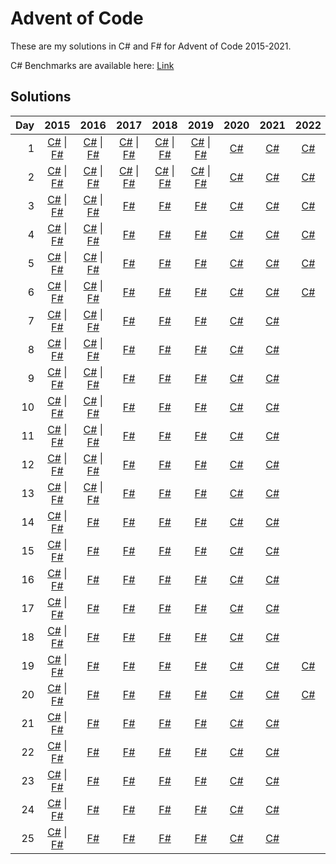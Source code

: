# Advent of Code

These are my solutions in C# and F# for Advent of Code 2015-2021.

C# Benchmarks are available here: [Link](/csharp/Benchmarks/Benchmarks.md)

## Solutions

| Day | 2015 | 2016 | 2017 | 2018 | 2019 | 2020 | 2021 | 2022 | 2023 |
| ---: | :---: | :---: | :---: | :---: | :---: | :---: | :---: | :---: | :---: |
| 1  | [C#](/csharp/2015/Solvers/Day01.cs) \| [F#](/fsharp/2015/Solutions/Day01.fs) | [C#](/csharp/2016/Solvers/Day01.cs) \| [F#](/fsharp/2016/Solutions/Day01.fs) | [C#](/csharp/2017/Solvers/Day01.cs) \| [F#](/fsharp/2017/Solutions/Day01.fs) | [C#](/csharp/2018/Solvers/Day01.cs) \| [F#](/fsharp/2018/Solutions/Day01.fs) | [C#](/csharp/2019/Solvers/Day01.cs) \| [F#](/fsharp/2019/Solutions/Day01.fs) | [C#](/csharp/2020/Solvers/Day01.cs) | [C#](/csharp/2021/Solvers/Day01.cs) | [C#](/csharp/2022/Solvers/Day01.cs) | [C#](/csharp/2023/Solvers/Day01.cs) |
| 2  | [C#](/csharp/2015/Solvers/Day02.cs) \| [F#](/fsharp/2015/Solutions/Day02.fs) | [C#](/csharp/2016/Solvers/Day02.cs) \| [F#](/fsharp/2016/Solutions/Day02.fs) | [C#](/csharp/2017/Solvers/Day02.cs) \| [F#](/fsharp/2017/Solutions/Day02.fs) | [C#](/csharp/2018/Solvers/Day02.cs) \| [F#](/fsharp/2018/Solutions/Day02.fs) | [C#](/csharp/2019/Solvers/Day02.cs) \| [F#](/fsharp/2019/Solutions/Day02.fs) | [C#](/csharp/2020/Solvers/Day02.cs) | [C#](/csharp/2021/Solvers/Day02.cs) | [C#](/csharp/2022/Solvers/Day02.cs) | [C#](/csharp/2023/Solvers/Day02.cs) |
| 3  | [C#](/csharp/2015/Solvers/Day03.cs) \| [F#](/fsharp/2015/Solutions/Day03.fs) | [C#](/csharp/2016/Solvers/Day03.cs) \| [F#](/fsharp/2016/Solutions/Day03.fs) | [F#](/fsharp/2017/Solutions/Day03.fs) | [F#](/fsharp/2018/Solutions/Day03.fs) | [F#](/fsharp/2019/Solutions/Day03.fs) | [C#](/csharp/2020/Solvers/Day03.cs) | [C#](/csharp/2021/Solvers/Day03.cs) | [C#](/csharp/2022/Solvers/Day03.cs) | [C#](/csharp/2023/Solvers/Day03.cs) |
| 4  | [C#](/csharp/2015/Solvers/Day04.cs) \| [F#](/fsharp/2015/Solutions/Day04.fs) | [C#](/csharp/2016/Solvers/Day04.cs) \| [F#](/fsharp/2016/Solutions/Day04.fs) | [F#](/fsharp/2017/Solutions/Day04.fs) | [F#](/fsharp/2018/Solutions/Day04.fs) | [F#](/fsharp/2019/Solutions/Day04.fs) | [C#](/csharp/2020/Solvers/Day04.cs) | [C#](/csharp/2021/Solvers/Day04.cs) | [C#](/csharp/2022/Solvers/Day04.cs) | [C#](/csharp/2023/Solvers/Day04.cs) |
| 5  | [C#](/csharp/2015/Solvers/Day05.cs) \| [F#](/fsharp/2015/Solutions/Day05.fs) | [C#](/csharp/2016/Solvers/Day05.cs) \| [F#](/fsharp/2016/Solutions/Day05.fs) | [F#](/fsharp/2017/Solutions/Day05.fs) | [F#](/fsharp/2018/Solutions/Day05.fs) | [F#](/fsharp/2019/Solutions/Day05.fs) | [C#](/csharp/2020/Solvers/Day05.cs) | [C#](/csharp/2021/Solvers/Day05.cs) | [C#](/csharp/2022/Solvers/Day05.cs) | [C#](/csharp/2023/Solvers/Day05.cs) |
| 6  | [C#](/csharp/2015/Solvers/Day06.cs) \| [F#](/fsharp/2015/Solutions/Day06.fs) | [C#](/csharp/2016/Solvers/Day06.cs) \| [F#](/fsharp/2016/Solutions/Day06.fs) | [F#](/fsharp/2017/Solutions/Day06.fs) | [F#](/fsharp/2018/Solutions/Day06.fs) | [F#](/fsharp/2019/Solutions/Day06.fs) | [C#](/csharp/2020/Solvers/Day06.cs) | [C#](/csharp/2021/Solvers/Day06.cs) | [C#](/csharp/2022/Solvers/Day06.cs) | [C#](/csharp/2023/Solvers/Day06.cs) |
| 7  | [C#](/csharp/2015/Solvers/Day07.cs) \| [F#](/fsharp/2015/Solutions/Day07.fs) | [C#](/csharp/2016/Solvers/Day07.cs) \| [F#](/fsharp/2016/Solutions/Day07.fs) | [F#](/fsharp/2017/Solutions/Day07.fs) | [F#](/fsharp/2018/Solutions/Day07.fs) | [F#](/fsharp/2019/Solutions/Day07.fs) | [C#](/csharp/2020/Solvers/Day07.cs) | [C#](/csharp/2021/Solvers/Day07.cs) | | [C#](/csharp/2023/Solvers/Day07.cs) |
| 8  | [C#](/csharp/2015/Solvers/Day08.cs) \| [F#](/fsharp/2015/Solutions/Day08.fs) | [C#](/csharp/2016/Solvers/Day08.cs) \| [F#](/fsharp/2016/Solutions/Day08.fs) | [F#](/fsharp/2017/Solutions/Day08.fs) | [F#](/fsharp/2018/Solutions/Day08.fs) | [F#](/fsharp/2019/Solutions/Day08.fs) | [C#](/csharp/2020/Solvers/Day08.cs) | [C#](/csharp/2021/Solvers/Day08.cs) | | [C#](/csharp/2023/Solvers/Day08.cs) |
| 9  | [C#](/csharp/2015/Solvers/Day09.cs) \| [F#](/fsharp/2015/Solutions/Day09.fs) | [C#](/csharp/2016/Solvers/Day09.cs) \| [F#](/fsharp/2016/Solutions/Day09.fs) | [F#](/fsharp/2017/Solutions/Day09.fs) | [F#](/fsharp/2018/Solutions/Day09.fs) | [F#](/fsharp/2019/Solutions/Day09.fs) | [C#](/csharp/2020/Solvers/Day09.cs) | [C#](/csharp/2021/Solvers/Day09.cs) | | [C#](/csharp/2023/Solvers/Day09.cs) |
| 10 | [C#](/csharp/2015/Solvers/Day10.cs) \| [F#](/fsharp/2015/Solutions/Day10.fs) | [C#](/csharp/2016/Solvers/Day10.cs) \| [F#](/fsharp/2016/Solutions/Day10.fs) | [F#](/fsharp/2017/Solutions/Day10.fs) | [F#](/fsharp/2018/Solutions/Day10.fs) | [F#](/fsharp/2019/Solutions/Day10.fs) | [C#](/csharp/2020/Solvers/Day10.cs) | [C#](/csharp/2021/Solvers/Day10.cs) | | |
| 11 | [C#](/csharp/2015/Solvers/Day11.cs) \| [F#](/fsharp/2015/Solutions/Day11.fs) | [C#](/csharp/2016/Solvers/Day11.cs) \| [F#](/fsharp/2016/Solutions/Day11.fs) | [F#](/fsharp/2017/Solutions/Day11.fs) | [F#](/fsharp/2018/Solutions/Day11.fs) | [F#](/fsharp/2019/Solutions/Day11.fs) | [C#](/csharp/2020/Solvers/Day11.cs) | [C#](/csharp/2021/Solvers/Day11.cs) | | |
| 12 | [C#](/csharp/2015/Solvers/Day12.cs) \| [F#](/fsharp/2015/Solutions/Day12.fs) | [C#](/csharp/2016/Solvers/Day12.cs) \| [F#](/fsharp/2016/Solutions/Day12.fs) | [F#](/fsharp/2017/Solutions/Day12.fs) | [F#](/fsharp/2018/Solutions/Day12.fs) | [F#](/fsharp/2019/Solutions/Day12.fs) | [C#](/csharp/2020/Solvers/Day12.cs) | [C#](/csharp/2021/Solvers/Day12.cs) | | |
| 13 | [C#](/csharp/2015/Solvers/Day13.cs) \| [F#](/fsharp/2015/Solutions/Day13.fs) | [C#](/csharp/2016/Solvers/Day13.cs) \| [F#](/fsharp/2016/Solutions/Day13.fs) | [F#](/fsharp/2017/Solutions/Day13.fs) | [F#](/fsharp/2018/Solutions/Day13.fs) | [F#](/fsharp/2019/Solutions/Day13.fs) | [C#](/csharp/2020/Solvers/Day13.cs) | [C#](/csharp/2021/Solvers/Day13.cs) | | |
| 14 | [C#](/csharp/2015/Solvers/Day14.cs) \| [F#](/fsharp/2015/Solutions/Day14.fs) | [F#](/fsharp/2016/Solutions/Day14.fs) | [F#](/fsharp/2017/Solutions/Day14.fs) | [F#](/fsharp/2018/Solutions/Day14.fs) | [F#](/fsharp/2019/Solutions/Day14.fs) | [C#](/csharp/2020/Solvers/Day14.cs) | [C#](/csharp/2021/Solvers/Day14.cs) | | |
| 15 | [C#](/csharp/2015/Solvers/Day15.cs) \| [F#](/fsharp/2015/Solutions/Day15.fs) | [F#](/fsharp/2016/Solutions/Day15.fs) | [F#](/fsharp/2017/Solutions/Day15.fs) | [F#](/fsharp/2018/Solutions/Day15.fs) | [F#](/fsharp/2019/Solutions/Day15.fs) | [C#](/csharp/2020/Solvers/Day15.cs) | [C#](/csharp/2021/Solvers/Day15.cs) | | |
| 16 | [C#](/csharp/2015/Solvers/Day16.cs) \| [F#](/fsharp/2015/Solutions/Day16.fs) | [F#](/fsharp/2016/Solutions/Day16.fs) | [F#](/fsharp/2017/Solutions/Day16.fs) | [F#](/fsharp/2018/Solutions/Day16.fs) | [F#](/fsharp/2019/Solutions/Day16.fs) | [C#](/csharp/2020/Solvers/Day16.cs) | [C#](/csharp/2021/Solvers/Day16.cs) | | |
| 17 | [C#](/csharp/2015/Solvers/Day17.cs) \| [F#](/fsharp/2015/Solutions/Day17.fs) | [F#](/fsharp/2016/Solutions/Day17.fs) | [F#](/fsharp/2017/Solutions/Day17.fs) | [F#](/fsharp/2018/Solutions/Day17.fs) | [F#](/fsharp/2019/Solutions/Day17.fs) | [C#](/csharp/2020/Solvers/Day17.cs) | [C#](/csharp/2021/Solvers/Day17.cs) | | |
| 18 | [C#](/csharp/2015/Solvers/Day18.cs) \| [F#](/fsharp/2015/Solutions/Day18.fs) | [F#](/fsharp/2016/Solutions/Day18.fs) | [F#](/fsharp/2017/Solutions/Day18.fs) | [F#](/fsharp/2018/Solutions/Day18.fs) | [F#](/fsharp/2019/Solutions/Day18.fs) | [C#](/csharp/2020/Solvers/Day18.cs) | [C#](/csharp/2021/Solvers/Day18.cs) | | |
| 19 | [C#](/csharp/2015/Solvers/Day19.cs) \| [F#](/fsharp/2015/Solutions/Day19.fs) | [F#](/fsharp/2016/Solutions/Day19.fs) | [F#](/fsharp/2017/Solutions/Day19.fs) | [F#](/fsharp/2018/Solutions/Day19.fs) | [F#](/fsharp/2019/Solutions/Day19.fs) | [C#](/csharp/2020/Solvers/Day19.cs) | [C#](/csharp/2021/Solvers/Day19.cs) | [C#](/csharp/2022/Solvers/Day19.cs) | |
| 20 | [C#](/csharp/2015/Solvers/Day20.cs) \| [F#](/fsharp/2015/Solutions/Day20.fs) | [F#](/fsharp/2016/Solutions/Day20.fs) | [F#](/fsharp/2017/Solutions/Day20.fs) | [F#](/fsharp/2018/Solutions/Day20.fs) | [F#](/fsharp/2019/Solutions/Day20.fs) | [C#](/csharp/2020/Solvers/Day20.cs) | [C#](/csharp/2021/Solvers/Day20.cs) | [C#](/csharp/2022/Solvers/Day20.cs) | |
| 21 | [C#](/csharp/2015/Solvers/Day21.cs) \| [F#](/fsharp/2015/Solutions/Day21.fs) | [F#](/fsharp/2016/Solutions/Day21.fs) | [F#](/fsharp/2017/Solutions/Day21.fs) | [F#](/fsharp/2018/Solutions/Day21.fs) | [F#](/fsharp/2019/Solutions/Day21.fs) | [C#](/csharp/2020/Solvers/Day21.cs) | [C#](/csharp/2021/Solvers/Day21.cs) | | |
| 22 | [C#](/csharp/2015/Solvers/Day22.cs) \| [F#](/fsharp/2015/Solutions/Day22.fs) | [F#](/fsharp/2016/Solutions/Day22.fs) | [F#](/fsharp/2017/Solutions/Day22.fs) | [F#](/fsharp/2018/Solutions/Day22.fs) | [F#](/fsharp/2019/Solutions/Day22.fs) | [C#](/csharp/2020/Solvers/Day22.cs) | [C#](/csharp/2021/Solvers/Day22.cs) | | |
| 23 | [C#](/csharp/2015/Solvers/Day23.cs) \| [F#](/fsharp/2015/Solutions/Day23.fs) | [F#](/fsharp/2016/Solutions/Day23.fs) | [F#](/fsharp/2017/Solutions/Day23.fs) | [F#](/fsharp/2018/Solutions/Day23.fs) | [F#](/fsharp/2019/Solutions/Day23.fs) | [C#](/csharp/2020/Solvers/Day23.cs) | [C#](/csharp/2021/Solvers/Day23.cs) | | |
| 24 | [C#](/csharp/2015/Solvers/Day24.cs) \| [F#](/fsharp/2015/Solutions/Day24.fs) | [F#](/fsharp/2016/Solutions/Day24.fs) | [F#](/fsharp/2017/Solutions/Day24.fs) | [F#](/fsharp/2018/Solutions/Day24.fs) | [F#](/fsharp/2019/Solutions/Day24.fs) | [C#](/csharp/2020/Solvers/Day24.cs) | [C#](/csharp/2021/Solvers/Day24.cs) | | |
| 25 | [C#](/csharp/2015/Solvers/Day25.cs) \| [F#](/fsharp/2015/Solutions/Day25.fs) | [F#](/fsharp/2016/Solutions/Day25.fs) | [F#](/fsharp/2017/Solutions/Day25.fs) | [F#](/fsharp/2018/Solutions/Day25.fs) | [F#](/fsharp/2019/Solutions/Day25.fs) | [C#](/csharp/2020/Solvers/Day25.cs) | [C#](/csharp/2021/Solvers/Day25.cs) | | |
